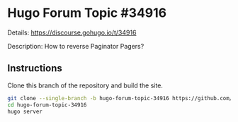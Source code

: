 # Hugo Forum Topic #34916

Details: <https://discourse.gohugo.io/t/34916>

Description: How to reverse Paginator Pagers?

## Instructions

Clone this branch of the repository and build the site.

```bash
git clone --single-branch -b hugo-forum-topic-34916 https://github.com/jmooring/hugo-testing hugo-forum-topic-34916
cd hugo-forum-topic-34916
hugo server
```
